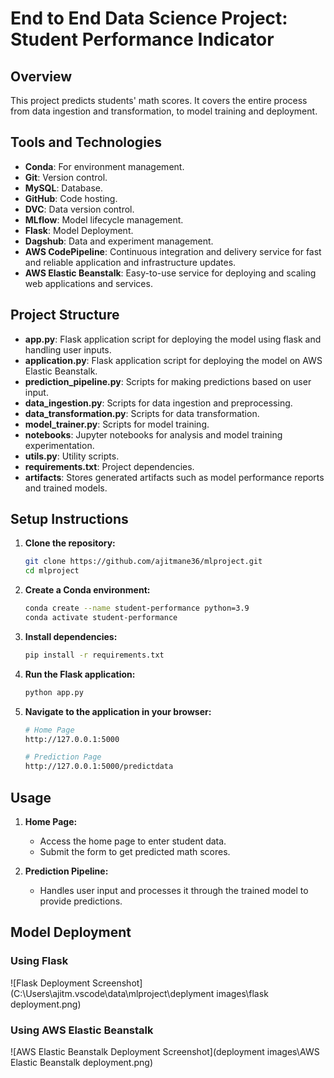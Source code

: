 # End to End Data Science Project: Student Performance Indicator

## Overview
This project predicts students' math scores. It covers the entire process from data ingestion and transformation, to model training and deployment.

## Tools and Technologies
- **Conda**: For environment management.
- **Git**: Version control.
- **MySQL**: Database.
- **GitHub**: Code hosting.
- **DVC**: Data version control.
- **MLflow**: Model lifecycle management.
- **Flask**: Model Deployment.
- **Dagshub**: Data and experiment management.
- **AWS CodePipeline**: Continuous integration and delivery service for fast and reliable application and infrastructure updates.
- **AWS Elastic Beanstalk**: Easy-to-use service for deploying and scaling web applications and services.


## Project Structure
- **app.py**: Flask application script for deploying the model using flask and handling user inputs.
- **application.py**: Flask application script for deploying the model on AWS Elastic Beanstalk.
- **prediction_pipeline.py**: Scripts for making predictions based on user input.
- **data_ingestion.py**: Scripts for data ingestion and preprocessing.
- **data_transformation.py**: Scripts for data transformation.
- **model_trainer.py**: Scripts for model training.
- **notebooks**: Jupyter notebooks for analysis and model training experimentation.
- **utils.py**: Utility scripts.
- **requirements.txt**: Project dependencies.
- **artifacts**: Stores generated artifacts such as model performance reports and trained models.

## Setup Instructions
1. **Clone the repository:**
    ```sh
    git clone https://github.com/ajitmane36/mlproject.git
    cd mlproject
    ```

2. **Create a Conda environment:**
    ```sh
    conda create --name student-performance python=3.9
    conda activate student-performance
    ```

3. **Install dependencies:**
    ```sh
    pip install -r requirements.txt
    ```

4. **Run the Flask application:**
    ```sh
    python app.py
    ```

5. **Navigate to the application in your browser:**
    ```sh
    # Home Page
    http://127.0.0.1:5000
    
    # Prediction Page
    http://127.0.0.1:5000/predictdata
    ```

## Usage
1. **Home Page:**
    - Access the home page to enter student data.
    - Submit the form to get predicted math scores.

2. **Prediction Pipeline:**
    - Handles user input and processes it through the trained model to provide predictions.

## Model Deployment
### Using Flask
![Flask Deployment Screenshot](C:\Users\ajitm\.vscode\data\mlproject\deplyment images\flask deployment.png)

### Using AWS Elastic Beanstalk
![AWS Elastic Beanstalk Deployment Screenshot](deployment images\AWS Elastic Beanstalk deployment.png)
